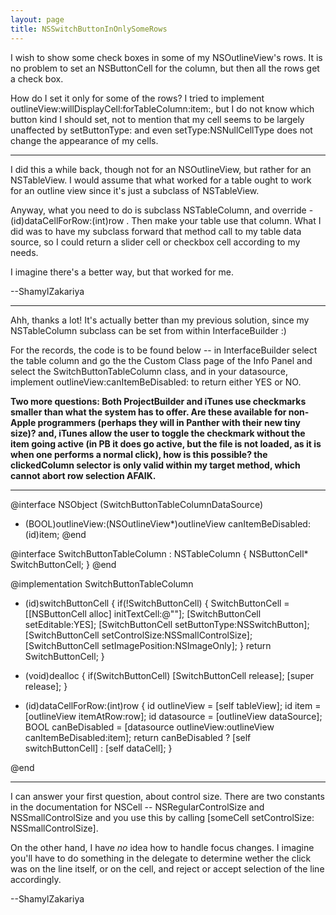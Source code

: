 ```yaml
---
layout: page
title: NSSwitchButtonInOnlySomeRows
---
```


I wish to show some check boxes in some of my NSOutlineView's rows. It is no problem to set an NSButtonCell for the column, but then all the rows get a check box.

How do I set it only for some of the rows? I tried to implement outlineView:willDisplayCell:forTableColumn:item:, but I do not know which button kind I should set, not to mention that my cell seems to be largely unaffected by setButtonType: and even setType:NSNullCellType does not change the appearance of my cells.

----

I did this a while back, though not for an NSOutlineView, but rather for an NSTableView. I would assume that what worked for a table ought to work for an outline view since it's just a subclass of NSTableView.

Anyway, what you need to do is subclass NSTableColumn, and override - (id)dataCellForRow:(int)row . Then make your table use that column.
What I did was to have my subclass forward that method call to my table data source, so I could return a slider cell or checkbox cell according to my needs. 

I imagine there's a better way, but that worked for me.

--ShamylZakariya

----

Ahh, thanks a lot! It's actually better than my previous solution, since my NSTableColumn subclass can be set from within InterfaceBuilder :)

For the records, the code is to be found below -- in InterfaceBuilder select the table column and go the the Custom Class page of the Info Panel and select the SwitchButtonTableColumn class, and in your datasource, implement outlineView:canItemBeDisabled: to return either YES or NO.

**Two more questions: Both ProjectBuilder and iTunes use checkmarks smaller than what the system has to offer. Are these available for non-Apple programmers (perhaps they will in Panther with their new tiny size)? and, iTunes allow the user to toggle the checkmark without the item going active (in PB it does go active, but the file is not loaded, as it is when one performs a normal click), how is this possible? the clickedColumn selector is only valid within my target method, which cannot abort row selection AFAIK.**

----
    
@interface NSObject (SwitchButtonTableColumnDataSource)
- (BOOL)outlineView:(NSOutlineView*)outlineView canItemBeDisabled:(id)item;
@end

@interface SwitchButtonTableColumn : NSTableColumn
{
   NSButtonCell* SwitchButtonCell;
}
@end

@implementation SwitchButtonTableColumn

- (id)switchButtonCell
{
   if(!SwitchButtonCell)
   {
      SwitchButtonCell = [[NSButtonCell alloc] initTextCell:@""];
      [SwitchButtonCell setEditable:YES];
      [SwitchButtonCell setButtonType:NSSwitchButton];
      [SwitchButtonCell setControlSize:NSSmallControlSize];
      [SwitchButtonCell setImagePosition:NSImageOnly];
   }
   return SwitchButtonCell;
}

- (void)dealloc
{
   if(SwitchButtonCell)
      [SwitchButtonCell release];
   [super release];
}

- (id)dataCellForRow:(int)row
{
   id outlineView = [self tableView];
   id item = [outlineView itemAtRow:row];
   id datasource = [outlineView dataSource];
   BOOL canBeDisabled = [datasource outlineView:outlineView canItemBeDisabled:item];
   return canBeDisabled ? [self switchButtonCell] : [self dataCell];
}

@end


----

I can answer your first question, about control size. There are two constants in the documentation for NSCell -- NSRegularControlSize and NSSmallControlSize and you use this by calling [someCell setControlSize: NSSmallControlSize]. 

On the other hand, I have *no* idea how to handle focus changes. I imagine you'll have to do something in the delegate to determine wether the click was on the line itself, or on the cell, and reject or accept selection of the line accordingly.

--ShamylZakariya

